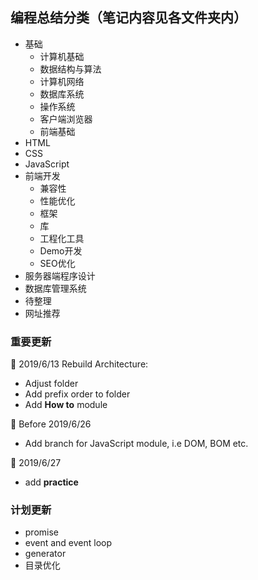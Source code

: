 
## 编程总结分类（笔记内容见各文件夹内）
* 基础
  * 计算机基础
  * 数据结构与算法
  * 计算机网络
  * 数据库系统
  * 操作系统
  * 客户端浏览器
  * 前端基础
* HTML
* CSS
* JavaScript
* 前端开发
  * 兼容性
  * 性能优化
  * 框架
  * 库
  * 工程化工具
  * Demo开发
  * SEO优化
* 服务器端程序设计
* 数据库管理系统
* 待整理
* 网址推荐


### 重要更新
:basketball: 2019/6/13 Rebuild Architecture:
  * Adjust folder
  * Add prefix order to folder
  * Add **How to** module

:basketball: Before 2019/6/26
  * Add branch for JavaScript module, i.e DOM, BOM etc.

:basketball: 2019/6/27
  * add **practice**

### 计划更新
* promise
* event and event loop
* generator
* 目录优化